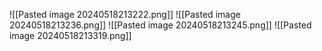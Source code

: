 ![[Pasted image 20240518213222.png]]
![[Pasted image 20240518213236.png]]
![[Pasted image 20240518213245.png]]
![[Pasted image 20240518213319.png]]

